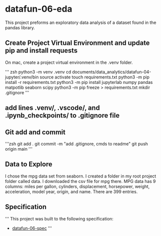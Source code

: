# datafun-06-eda
This project preforms an exploratory data analysis of a dataset found in the pandas library.

## Create Project Virtual Environment and update pip and install requests

On mac, create a project virtual environment in the .venv folder. 

''' zsh
python3 -m venv .venv
cd documents/data_analytics/datafun-04-jupyter/.venv/bin
source activate
touch requirements.txt
python3 -m pip install -r requirements.txt
python3 -m pip install jupyterlab numpy pandas matpotlib seaborn scipy
python3 -m pip freeze > requirements.txt
mkdir .gitignore
'''
## add lines .venv/, .vscode/, and .ipynb_checkpoints/ to .gitignore file

## Git add and commit

'''zsh
git add .
git commit -m "add .gitignore, cmds to readme"
git push origin main
'''

## Data to Explore
I chose the mpg data set from seaborn. I created a folder in my root project folder called data. I downloaded the csv file for mpg there. MPG data has 9 columns: miles per gallon, cylinders, displacement, horsepower, weight, acceleration, model year, origin, and name. There are 399 entries. 

## Specification
'''
This project was built to the following specification:

- [datafun-06-spec](https://github.com/denisecase/datafun-06-spec)
'''
